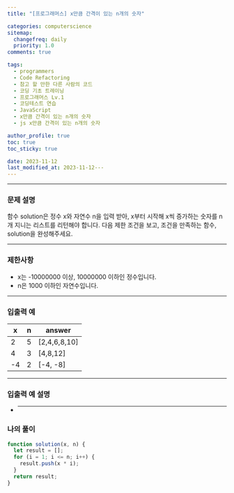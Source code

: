 ```yaml
---
title: "[프로그래머스] x만큼 간격이 있는 n개의 숫자"

categories: computerscience
sitemap:
  changefreq: daily
  priority: 1.0
comments: true

tags:
  - programmers
  - Code Refactoring
  - 참고 할 만한 다른 사람의 코드
  - 코딩 기초 트레이닝
  - 프로그래머스 Lv.1
  - 코딩테스트 연습
  - JavaScript
  - x만큼 간격이 있는 n개의 숫자
  - js x만큼 간격이 있는 n개의 숫자

author_profile: true
toc: true
toc_sticky: true

date: 2023-11-12
last_modified_at: 2023-11-12---
---
```


---

### 문제 설명

함수 solution은 정수 x와 자연수 n을 입력 받아, x부터 시작해 x씩 증가하는 숫자를 n개 지니는 리스트를 리턴해야 합니다. 다음 제한 조건을 보고, 조건을 만족하는 함수, solution을 완성해주세요.

---

### 제한사항

- x는 -10000000 이상, 10000000 이하인 정수입니다.
- n은 1000 이하인 자연수입니다.

---

### 입출력 예

| x   | n   | answer       |
| --- | --- | ------------ |
| 2   | 5   | [2,4,6,8,10] |
| 4   | 3   | [4,8,12]     |
| -4  | 2   | [-4, -8]     |

---

### 입출력 예 설명

- ***

### 나의 풀이

```jsx
function solution(x, n) {
  let result = [];
  for (i = 1; i <= n; i++) {
    result.push(x * i);
  }
  return result;
}
```
